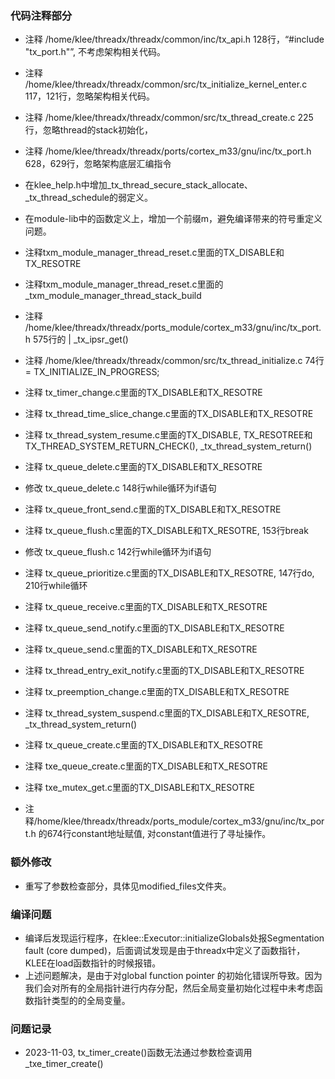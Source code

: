 ### 代码注释部分
- 注释 /home/klee/threadx/threadx/common/inc/tx_api.h 128行，“#include "tx_port.h"”, 不考虑架构相关代码。
- 注释 /home/klee/threadx/threadx/common/src/tx_initialize_kernel_enter.c 117，121行，忽略架构相关代码。
- 注释 /home/klee/threadx/threadx/common/src/tx_thread_create.c 225行，忽略thread的stack初始化，
- 注释 /home/klee/threadx/threadx/ports/cortex_m33/gnu/inc/tx_port.h 628，629行，忽略架构底层汇编指令
- 在klee_help.h中增加_tx_thread_secure_stack_allocate、_tx_thread_schedule的弱定义。
- 在module-lib中的函数定义上，增加一个前缀m，避免编译带来的符号重定义问题。


- 注释txm_module_manager_thread_reset.c里面的TX_DISABLE和TX_RESOTRE
- 注释txm_module_manager_thread_reset.c里面的_txm_module_manager_thread_stack_build

- 注释 /home/klee/threadx/threadx/ports_module/cortex_m33/gnu/inc/tx_port.h 575行的 | _tx_ipsr_get()
- 注释 /home/klee/threadx/threadx/common/src/tx_thread_initialize.c 74行=  TX_INITIALIZE_IN_PROGRESS;
- 注释 tx_timer_change.c里面的TX_DISABLE和TX_RESOTRE
- 注释 tx_thread_time_slice_change.c里面的TX_DISABLE和TX_RESOTRE
- 注释 tx_thread_system_resume.c里面的TX_DISABLE, TX_RESOTREE和TX_THREAD_SYSTEM_RETURN_CHECK(), _tx_thread_system_return()
- 注释 tx_queue_delete.c里面的TX_DISABLE和TX_RESOTRE
- 修改 tx_queue_delete.c 148行while循环为if语句
- 注释 tx_queue_front_send.c里面的TX_DISABLE和TX_RESOTRE
- 注释 tx_queue_flush.c里面的TX_DISABLE和TX_RESOTRE, 153行break
- 修改 tx_queue_flush.c 142行while循环为if语句
- 注释 tx_queue_prioritize.c里面的TX_DISABLE和TX_RESOTRE, 147行do, 210行while循环
- 注释 tx_queue_receive.c里面的TX_DISABLE和TX_RESOTRE
- 注释 tx_queue_send_notify.c里面的TX_DISABLE和TX_RESOTRE
- 注释 tx_queue_send.c里面的TX_DISABLE和TX_RESOTRE
- 注释 tx_thread_entry_exit_notify.c里面的TX_DISABLE和TX_RESOTRE
- 注释 tx_preemption_change.c里面的TX_DISABLE和TX_RESOTRE



- 注释 tx_thread_system_suspend.c里面的TX_DISABLE和TX_RESOTRE, _tx_thread_system_return()
- 注释 tx_queue_create.c里面的TX_DISABLE和TX_RESOTRE
- 注释 txe_queue_create.c里面的TX_DISABLE和TX_RESOTRE
- 注释 txe_mutex_get.c里面的TX_DISABLE和TX_RESOTRE

- 注释/home/klee/threadx/threadx/ports_module/cortex_m33/gnu/inc/tx_port.h 的674行constant地址赋值, 对constant值进行了寻址操作。


### 额外修改
- 重写了参数检查部分，具体见modified_files文件夹。


### 编译问题
- 编译后发现运行程序，在klee::Executor::initializeGlobals处报Segmentation fault (core dumped)，后面调试发现是由于threadx中定义了函数指针，KLEE在load函数指针的时候报错。
- 上述问题解决，是由于对global function pointer 的初始化错误所导致。因为我们会对所有的全局指针进行内存分配，然后全局变量初始化过程中未考虑函数指针类型的的全局变量。


### 问题记录
- 2023-11-03, tx_timer_create()函数无法通过参数检查调用_txe_timer_create()



